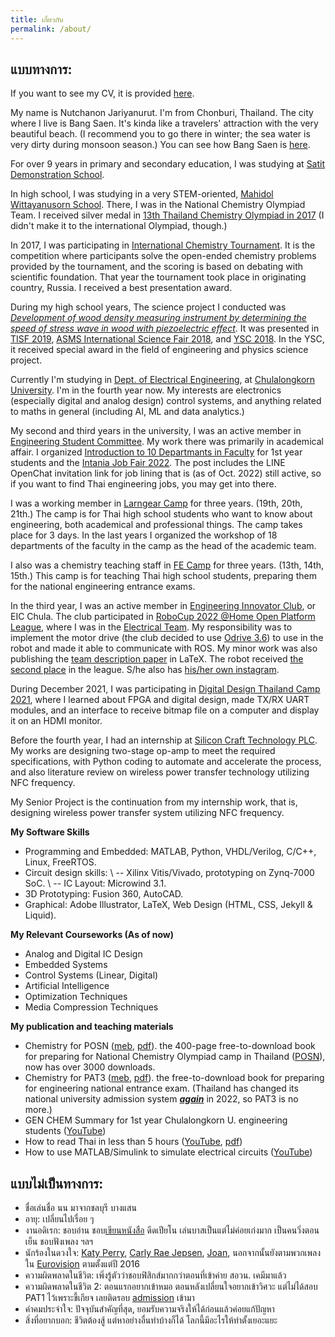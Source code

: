 ```yaml
---
title: เกี่ยวกับ
permalink: /about/
---
```


## แบบทางการ:

If you want to see my CV, it is provided [here](https://drive.google.com/file/d/1_ZjuwXUDesfskPQPKyO5i87i6cIQexx7/view?usp=sharing).

My name is Nutchanon Jariyanurut. I'm from Chonburi, Thailand. The city where I live is Bang Saen. It's kinda like a travelers' attraction with the very beautiful beach. (I recommend you to go there in winter; the sea water is very dirty during monsoon season.) You can see how Bang Saen is [here](https://web.facebook.com/shopjungbangsaen/).

For over 9 years in primary and secondary education, I was studying at [Satit Demonstration School](http://www.st.buu.ac.th/).

In high school, I was studying in a very STEM-oriented, [Mahidol Wittayanusorn School](https://www.mwit.ac.th/html/). There, I was in the National Chemistry Olympiad Team. I received silver medal in [13th Thailand Chemistry Olympiad in 2017](https://web.facebook.com/NonJariyanurut/posts/pfbid02VfekkqrG7oJrweQ4zUk3wekvBRFt1kEoV2tkzJEZmTgF9LZJMmAfJYd8Pr2KsVM4l) (I didn't make it to the international Olympiad, though.)

In 2017, I was participating in [International Chemistry Tournament](http://ichto.org/en/). It is the competition where participants solve the open-ended chemistry problems provided by the tournament, and the scoring is based on debating with scientific foundation. That year the tournament took place in originating country, Russia. I received a best presentation award.

During my high school years, The science project I conducted was *[Development of wood density measuring instrument by determining the speed of stress wave in wood with piezoelectric effect](https://www.nstda.or.th/sims/login/index.php?class=AbstractProposalView&id=29)*. It was presented in [TISF 2019](https://www.facebook.com/TISF2021/), [ASMS International Science Fair 2018](https://asms.sa.edu.au/international-science-fair/), and [YSC 2018](http://fic.nectec.or.th/ysc20_Decisions). In the YSC, it received special award in the field of engineering and physics science project.

Currently I'm studying in [Dept. of Electrical Engineering](https://ee.eng.chula.ac.th/), at [Chulalongkorn University](https://www.chula.ac.th/en/). I'm in the fourth year now. My interests are electronics (especially digital and analog design) control systems, and anything related to maths in general (including AI, ML and data analytics.)

My second and third years in the university, I was an active member in [Engineering Student Committee](https://web.facebook.com/escchula). My work there was primarily in academical affair. I organized [Introduction to 10 Departmants in Faculty](https://www.youtube.com/playlist?list=PLb-1vsRR1f1t0EjhCzYgxKQwaf6OssHM0) for 1st year students and the [Intania Job Fair 2022](https://web.facebook.com/escchula/posts/pfbid031wCoLjDPfAfX3XMzcsZA6UDio5GoGfKqqecDtqwC6gruwHCE1a7p4ajGcBWo4Ztnl). The post includes the LINE OpenChat invitation link for job lining that is (as of Oct. 2022) still active, so if you want to find Thai engineering jobs, you may get into there.

I was a working member in [Larngear Camp](https://web.facebook.com/LARNGEARCAMP) for three years. (19th, 20th, 21th.) The camp is for Thai high school students who want to know about engineering, both academical and professional things. The camp takes place for 3 days. In the last years I organized the workshop of 18 departments of the faculty in the camp as the head of the academic team. 

I also was a chemistry teaching staff in [FE Camp](https://web.facebook.com/fecampchula) for three years. (13th, 14th, 15th.) This camp is for teaching Thai high school students, preparing them for the national engineering entrance exams.

In the third year, I was an active member in [Engineering Innovator Club](https://web.facebook.com/eicchulalongkorn), or EIC Chula. The club participated in [RoboCup 2022 @Home Open Platform League](https://athome.robocup.org/2022-qualified-teams/), where I was in the [Electrical Team](https://www.eicrobocup.com/about). My responsibility was to implement the motor drive (the club decided to use [Odrive 3.6](https://odriverobotics.com/shop/odrive-v36)) to use in the robot and made it able to communicate with ROS. My minor work was also publishing the [team description paper](https://www.overleaf.com/read/dtkkcmtjsnhs) in LaTeX. The robot received [the second place](https://web.facebook.com/eicchulalongkorn/posts/pfbid0G8739WaddDdwjz6hTpuKEZzS6EJv2jbwJjxcvp95mNeM8GFnCQXtej2Jvu3p8wZ6l) in the league. S/he also has [his/her own instagram](https://www.instagram.com/walkie_eic/).

During December 2021, I was participating in [Digital Design Thailand Camp 2021](https://www.facebook.com/DigitalDesignThailand/), where I learned about FPGA and digital design, made TX/RX UART modules, and an interface to receive bitmap file on a computer and display it on an HDMI monitor.

Before the fourth year, I had an internship at [Silicon Craft Technology PLC](https://www.sic.co.th/). My works are designing two-stage op-amp to meet the required specifications, with Python coding to automate and accelerate the process, and also  literature review on wireless power transfer technology utilizing NFC frequency.

My Senior Project is the continuation from my internship work, that is, designing wireless power transfer system utilizing NFC frequency.

**My Software Skills**

-	Programming and Embedded: MATLAB, Python, VHDL/Verilog, C/C++, Linux, FreeRTOS.
-	Circuit design skills: \\
    --	Xilinx Vitis/Vivado, prototyping on Zynq-7000 SoC. \\
    --	IC Layout: Microwind 3.1.
-	3D Prototyping: Fusion 360, AutoCAD.
-	Graphical: Adobe Illustrator, LaTeX, Web Design (HTML, CSS, Jekyll & Liquid).

**My Relevant Courseworks (As of now)**

- Analog and Digital IC Design
- Embedded Systems
- Control Systems (Linear, Digital)
- Artificial Intelligence
- Optimization Techniques
- Media Compression Techniques

**My publication and teaching materials**

- Chemistry for POSN ([meb](https://www.mebmarket.com/index.php?action=BookDetails&book_id=131905), [pdf](https://mega.nz/folder/TvASnJwY#58Ycdea5AcsCpJMfnpZhQw)). the 400-page free-to-download book for preparing for National Chemistry Olympiad camp in Thailand ([POSN](https://www.posn.or.th/en/home-en)), now has over 3000 downloads.
- Chemistry for PAT3 ([meb](https://www.mebmarket.com/ebook-168255-%E0%B8%AA%E0%B8%A3%E0%B8%B8%E0%B8%9B%E0%B9%80%E0%B8%84%E0%B8%A1%E0%B8%B5-PAT3), [pdf](https://mega.nz/folder/TvASnJwY#58Ycdea5AcsCpJMfnpZhQw)). the free-to-download book for preparing for engineering national entrance exam. (Thailand has changed its national university admission system ***[again](https://i.imgur.com/Bn0EFS1.png)*** in 2022, so PAT3 is no more.)
- GEN CHEM Summary for 1st year Chulalongkorn U. engineering students ([YouTube](https://www.youtube.com/watch?v=huH6TsueCXs&list=PLTdRcLBoM705KTlA7Mc8hau6G6LQP1gk9))
- How to read Thai in less than 5 hours ([YouTube](https://www.youtube.com/watch?v=MvKYBeSFAgo), [pdf](https://mega.nz/folder/62h1iAyR#cuewC1S2NsrPM4-ReMzRRQ))
- How to use MATLAB/Simulink to simulate electrical circuits ([YouTube](https://www.youtube.com/watch?v=F2ZQiFW14Ig))

## แบบไม่เป็นทางการ:

- ชื่อเล่นชื่อ นน มาจากชลบุรี บางแสน
- อายุ: เปลี่ยนไปเรื่อย ๆ 
- งานอดิเรก: ชอบอ่าน ชอบ[เขียนหนังสือ](https://www.mebmarket.com/index.php?action=search_book&type=author_name&search=%E0%B8%93%E0%B8%B1%E0%B8%90%E0%B8%8A%E0%B8%99%E0%B8%99%20%E0%B8%88%E0%B8%A3%E0%B8%B4%E0%B8%A2%E0%B8%B2%E0%B8%99%E0%B8%B8%E0%B8%A3%E0%B8%B1%E0%B8%95%E0%B8%99%E0%B9%8C&exact_keyword=1&page_no=1) ดีดเปียโน เล่นบาสเป็นแต่ไม่ค่อยเก่งมาก เป็นคนวิ่งตอนเย็น ชอบฟังเพลง ฯลฯ
- นักร้องในดวงใจ: [Katy Perry](https://www.youtube.com/watch?v=8qFBUUN9N34), [Carly Rae Jepsen](https://www.youtube.com/watch?v=rJw32FXV97A), [Joan](https://www.youtube.com/watch?v=qyi4wisjMew), นอกจากนั้นยังตามพวกเพลงใน [Eurovision](https://www.youtube.com/playlist?list=PLmWYEDTNOGUIFKZpE5Z2uOA5i48KVfqju) ตามตั้งแต่ปี 2016
- ความผิดพลาดในชีวิต: เพิ่งรู้ตัวว่าชอบฟิสิกส์มากกว่าตอนที่เข้าค่าย สอวน. เคมีมาแล้ว
- ความผิดพลาดในชีวิต 2: ตอนแรกอยากเข้าหมอ ตอนหลังเปลี่ยนใจอยากเข้าวิศวะ แต่ไม่ได้สอบ PAT1 ไว้เพราะขี้เกียจ เลยติดรอบ [admission](https://www.facebook.com/NonJariyanurut/posts/pfbid0wjZHmoJMu3nNLqDYuSSQfXrNbS4Chi8C3eL9dRpHaZ7snGVPAECr5WJgv8iSpZ2Ml) เข้ามา
- คำคมประจำใจ: ปัจจุบันสำคัญที่สุด, ยอมรับความจริงให้ได้ก่อนแล้วค่อยแก้ปัญหา
- สิ่งที่อยากบอก: ชีวิตต้องสู้ แต่หาอย่างอื่นทำบ้างก็ได้ โลกนี้มีอะไรให้ทำตั้งเยอะแยะ













